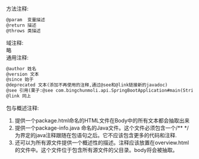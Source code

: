 方法注释:
```javadoc
@param  变量描述
@return 描述
@throws 类描述
```
域注释:  
略  
通用注释:
```javadoc
@author 姓名
@version 文本
@since 始于
@deprecated 文本(添加不再使用的注释,通过@see和@link链接新的javadoc)
@see 引用(栗子:@see com.bingchunmoli.api.SpringBootApplication#main(String) PS: 包名类名省略即为当前类，当前包)
@link 同上
```

包与概述注释:
1. 提供一个package.html命名的HTML文件在Body中的所有文本都会抽取出来
2. 提供一个package-info.java 命名的Java文件。这个文件必须包含一个/** */为界定的java注释跟随在包语句之后。它不应该包含更多的代码和注释.
3. 还可以为所有源文件提供一个概述性的描述。注释应该放置在overview.html的文件中。这个文件位于包含所有源文件的父目录。body将会被抽取。